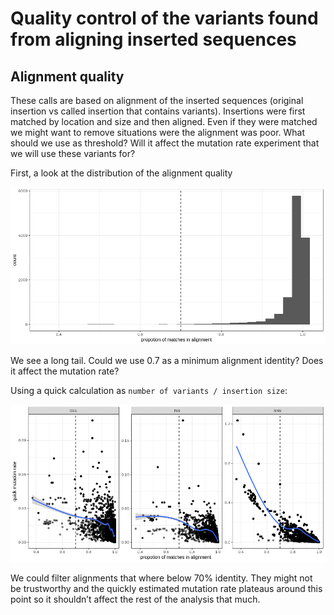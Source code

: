 Quality control of the variants found from aligning inserted sequences
======================================================================

Alignment quality
-----------------

These calls are based on alignment of the inserted sequences (original
insertion vs called insertion that contains variants). Insertions were
first matched by location and size and then aligned. Even if they were
matched we might want to remove situations were the alignment was poor.
What should we use as threshold? Will it affect the mutation rate
experiment that we will use these variants for?

First, a look at the distribution of the alignment quality

![](qc-variants-in-insertions_files/figure-markdown_github/unnamed-chunk-3-1.png)

We see a long tail. Could we use 0.7 as a minimum alignment identity?
Does it affect the mutation rate?

Using a quick calculation as `number of variants / insertion size`:

![](qc-variants-in-insertions_files/figure-markdown_github/unnamed-chunk-4-1.png)

We could filter alignments that where below 70% identity. They might not
be trustworthy and the quickly estimated mutation rate plateaus around
this point so it shouldn’t affect the rest of the analysis that much.

